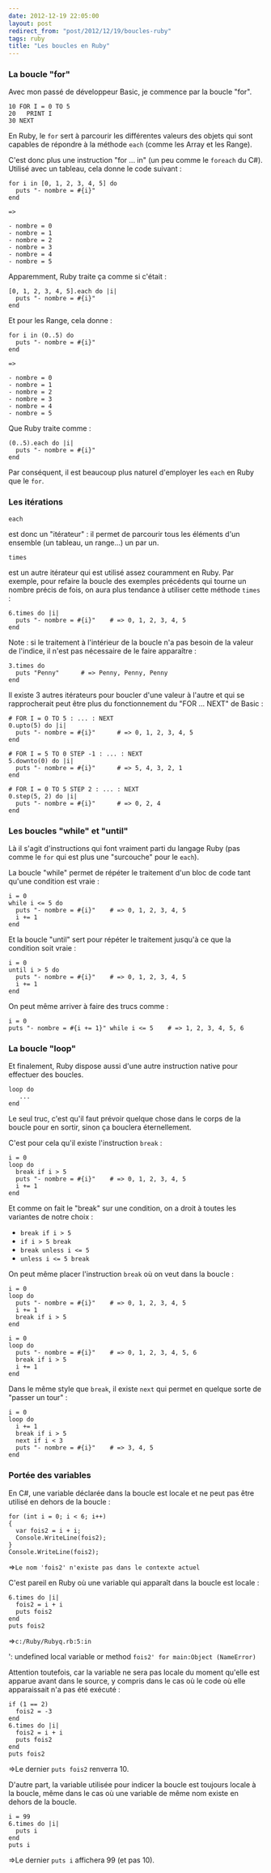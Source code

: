 ```yaml
---
date: 2012-12-19 22:05:00
layout: post
redirect_from: "post/2012/12/19/boucles-ruby"
tags: ruby
title: "Les boucles en Ruby"
---
```


### La boucle "for"

Avec mon passé de développeur Basic, je commence par la boucle "for".

```
10 FOR I = 0 TO 5
20   PRINT I
30 NEXT
```

En Ruby, le `for` sert à parcourir les différentes valeurs des
objets qui sont capables de répondre à la méthode `each` (comme les
Array et les Range).

C'est donc plus une instruction "for ... in" (un peu comme le
`foreach` du C#). Utilisé avec un tableau, cela donne le code
suivant :

```
for i in [0, 1, 2, 3, 4, 5] do
  puts "- nombre = #{i}"
end

=>

- nombre = 0
- nombre = 1
- nombre = 2
- nombre = 3
- nombre = 4
- nombre = 5
```

Apparemment, Ruby traite ça comme si c'était :

```
[0, 1, 2, 3, 4, 5].each do |i|
  puts "- nombre = #{i}"
end
```

Et pour les Range, cela donne :

```
for i in (0..5) do
  puts "- nombre = #{i}"
end

=>

- nombre = 0
- nombre = 1
- nombre = 2
- nombre = 3
- nombre = 4
- nombre = 5
```

Que Ruby traite comme :

```
(0..5).each do |i|
  puts "- nombre = #{i}"
end
```

Par conséquent, il est beaucoup plus naturel d'employer les
`each` en Ruby que le `for`.

### Les itérations

```
each
```
 est donc un "itérateur" : il permet de parcourir tous
les éléments d'un ensemble (un tableau, un range...) un par un.

```
times
```
 est un autre itérateur qui est utilisé assez couramment
en Ruby. Par exemple, pour refaire la boucle des exemples précédents qui tourne
un nombre précis de fois, on aura plus tendance à utiliser cette méthode
`times` :

```
6.times do |i|
  puts "- nombre = #{i}"    # => 0, 1, 2, 3, 4, 5
end
```

Note : si le traitement à l'intérieur de la boucle n'a
pas besoin de la valeur de l'indice, il n'est pas nécessaire de le faire
apparaître :

```
3.times do
  puts "Penny"      # => Penny, Penny, Penny
end
```

Il existe 3 autres itérateurs pour boucler d'une valeur à l'autre et qui se
rapprocherait peut être plus du fonctionnement du "FOR ... NEXT" de
Basic :

```
# FOR I = O TO 5 : ... : NEXT
0.upto(5) do |i|
  puts "- nombre = #{i}"      # => 0, 1, 2, 3, 4, 5
end

# FOR I = 5 TO 0 STEP -1 : ... : NEXT
5.downto(0) do |i|
  puts "- nombre = #{i}"      # => 5, 4, 3, 2, 1
end

# FOR I = 0 TO 5 STEP 2 : ... : NEXT
0.step(5, 2) do |i|
  puts "- nombre = #{i}"      # => 0, 2, 4
end
```

### Les boucles "while" et "until"

Là il s'agit d'instructions qui font vraiment parti du langage Ruby (pas
comme le `for` qui est plus une "surcouche" pour le
`each`).

La boucle "while" permet de répéter le traitement d'un bloc de code tant
qu'une condition est vraie :

```
i = 0
while i <= 5 do
  puts "- nombre = #{i}"    # => 0, 1, 2, 3, 4, 5
  i += 1
end
```

Et la boucle "until" sert pour répéter le traitement jusqu'à ce que la
condition soit vraie :

```
i = 0
until i > 5 do
  puts "- nombre = #{i}"    # => 0, 1, 2, 3, 4, 5
  i += 1
end
```

On peut même arriver à faire des trucs comme :

```
i = 0
puts "- nombre = #{i += 1}" while i <= 5    # => 1, 2, 3, 4, 5, 6
```

### La boucle "loop"

Et finalement, Ruby dispose aussi d'une autre instruction native pour
effectuer des boucles.

```
loop do
   ...
end
```

Le seul truc, c'est qu'il faut prévoir quelque chose dans le corps de la
boucle pour en sortir, sinon ça bouclera éternellement.

C'est pour cela qu'il existe l'instruction `break` :

```
i = 0
loop do
  break if i > 5
  puts "- nombre = #{i}"    # => 0, 1, 2, 3, 4, 5
  i += 1
end
```

Et comme on fait le "break" sur une condition, on a droit à toutes les
variantes de notre choix :

* `break if i > 5`
* `if i > 5 break`
* `break unless i <= 5`
* `unless i <= 5 break`

On peut même placer l'instruction `break` où on veut dans la
boucle :

```
i = 0
loop do
  puts "- nombre = #{i}"    # => 0, 1, 2, 3, 4, 5
  i += 1
  break if i > 5
end

i = 0
loop do
  puts "- nombre = #{i}"    # => 0, 1, 2, 3, 4, 5, 6
  break if i > 5
  i += 1
end
```

Dans le même style que `break`, il existe `next` qui
permet en quelque sorte de "passer un tour" :

```
i = 0
loop do
  i += 1
  break if i > 5
  next if i < 3
  puts "- nombre = #{i}"    # => 3, 4, 5
end
```

### Portée des variables

En C#, une variable déclarée dans la boucle est locale et ne peut pas être
utilisé en dehors de la boucle :

```
for (int i = 0; i < 6; i++)
{
  var fois2 = i + i;
  Console.WriteLine(fois2);
}
Console.WriteLine(fois2);
```

 =>`Le nom 'fois2' n'existe pas dans le contexte actuel`

C'est pareil en Ruby où une variable qui apparaît dans la boucle est
locale :

```
6.times do |i|
  fois2 = i + i
  puts fois2
end
puts fois2
```

 =>`c:/Ruby/Rubyq.rb:5:in `<main>': undefined local variable
or method `fois2' for main:Object (NameError)`

Attention toutefois, car la variable ne sera pas locale du moment qu'elle
est apparue avant dans le source, y compris dans le cas où le code où elle
apparaissait n'a pas été exécuté :

```
if (1 == 2)
  fois2 = -3
end
6.times do |i|
  fois2 = i + i
  puts fois2
end
puts fois2
```

 =>Le dernier `puts fois2` renverra 10.

D'autre part, la variable utilisée pour indicer la boucle est toujours
locale à la boucle, même dans le cas où une variable de même nom existe en
dehors de la boucle.

```
i = 99
6.times do |i|
  puts i
end
puts i
```

 =>Le dernier `puts i` affichera 99 (et pas 10).
